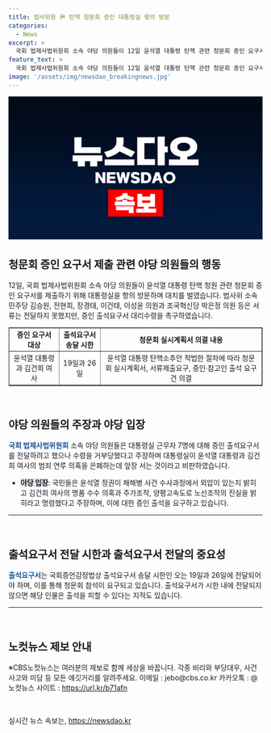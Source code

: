 ```yaml
---
title: 법사위원 尹 탄핵 청문회 증인 대통령실 항의 방문
categories:
  - News
excerpt: >
  국회 법제사법위원회 소속 야당 의원들이 12일 윤석열 대통령 탄핵 관련 청문회 증인 요구서를 대통령실에 전달하려 했으나 경찰과 대치하며 실패했다. 이에 야당 의원들은 대통령실 앞에서 기자회견을 열고 출석요구서를 촉구했으며, 이로 인해 출석을 피할 가능성도 제기되고 있다. 19일과 26일에 예정된 청문회를 앞두고 이러한 상황이 벌어지고 있는 가운데, 관련 사안에 대해 국민들이 더 많은 정보를 알아야 한다는 주장도 나왔다. 
feature_text: >
  국회 법제사법위원회 소속 야당 의원들이 12일 윤석열 대통령 탄핵 관련 청문회 증인 요구서를 대통령실에 전달하려 했으나 경찰과 대치하며 실패했다. 이에 야당 의원들은 대통령실 앞에서 기자회견을 열고 출석요구서를 촉구했으며, 이로 인해 출석을 피할 가능성도 제기되고 있다. 19일과 26일에 예정된 청문회를 앞두고 이러한 상황이 벌어지고 있는 가운데, 관련 사안에 대해 국민들이 더 많은 정보를 알아야 한다는 주장도 나왔다. 
image: '/assets/img/newsdao_breakingnews.jpg'
---
```


<p><img src="/assets/img/newsdao_breakingnews.jpg" alt="ontimetimes 속보" /></p>

<h2 data-ke-size="size26">청문회 증인 요구서 제출 관련 야당 의원들의 행동</h2>

<p data-ke-size="size16">12일, 국회 법제사법위원회 소속 야당 의원들이 윤석열 대통령 탄핵 청원 관련 청문회 증인 요구서를 제출하기 위해 대통령실을 항의 방문하며 대치를 벌였습니다. 법사위 소속 민주당 김승원, 전현희, 장경태, 이건태, 이성윤 의원과 조국혁신당 박은정 의원 등은 서류는 전달하지 못했지만, 증인 출석요구서 대리수령을 촉구하였습니다. </p>

<table style="width: 100%;" border="1">
<tbody>
<tr>
<td style="text-align: center; height: 17px;"><b>증인 요구서 대상</b></td>
<td style="text-align: center; height: 17px;"><b>출석요구서 송달 시한</b></td>
<td style="text-align: center; height: 17px;"><b>청문회 실시계획서 의결 내용</b></td>
</tr>
<tr>
<td style="text-align: center; height: 17px;">윤석열 대통령과 김건희 여사</td>
<td style="text-align: center; height: 17px;">19일과 26일</td>
<td style="text-align: center; height: 17px;">윤석열 대통령 탄핵소추안 적법한 절차에 따라 청문회 실시계획서, 서류제출요구, 증인·참고인 출석 요구 건 의결</td>
</tr>
</tbody>
</table>

<p data-ke-size="size16">&nbsp;</p>

<h2 data-ke-size="size26">야당 의원들의 주장과 야당 입장</h2>

<p data-ke-size="size16"><b><span style="color: #1a5490;">국회 법제사법위원회</span></b> 소속 야당 의원들은 대통령실 근무자 7명에 대해 증인 출석요구서를 전달하려고 했으나 수령을 거부당했다고 주장하며 대통령실이 윤석열 대통령과 김건희 여사의 범죄 연루 의혹을 은폐하는데 앞장 서는 것이라고 비판하였습니다.</p>

<ul>
<li><b><span style="background-color: #21538527;">야당 입장</span></b>: 국민들은 윤석열 정권이 채해병 사건 수사과정에서 외압이 있는지 밝히고 김건희 여사의 명품 수수 의혹과 주가조작, 양평고속도로 노선조작의 진실을 밝히라고 명령했다고 주장하며, 이에 대한 증인 출석을 요구하고 있습니다.</li>
</ul>

<hr>

<p data-ke-size="size16">&nbsp;</p>

<h2 data-ke-size="size26">출석요구서 전달 시한과 출석요구서 전달의 중요성</h2>

<p data-ke-size="size16"><b><span style="color: #1a5490;">출석요구서</span></b>는 국회증언감정법상 출석요구서 송달 시한인 오는 19일과 26일에 전달되어야 하며, 이를 통해 청문회 참석이 요구되고 있습니다. 출석요구서가 시한 내에 전달되지 않으면 해당 인물은 출석을 피할 수 있다는 지적도 있습니다.</p>

<hr>

<p data-ke-size="size16">&nbsp;</p>

<h2 data-ke-size="size26">노컷뉴스 제보 안내</h2>

<p data-ke-size="size16">※CBS노컷뉴스는 여러분의 제보로 함께 세상을 바꿉니다. 각종 비리와 부당대우, 사건사고와 미담 등 모든 얘깃거리를 알려주세요. 이메일 : jebo@cbs.co.kr 카카오톡 : @노컷뉴스 사이트 : <a href="https://url.kr/b71afn">https://url.kr/b71afn</a></p>

<p data-ke-size="size16">&nbsp;</p>
실시간 뉴스 속보는, <a href="https://newsdao.kr" rel="dofollow">https://newsdao.kr</a>


